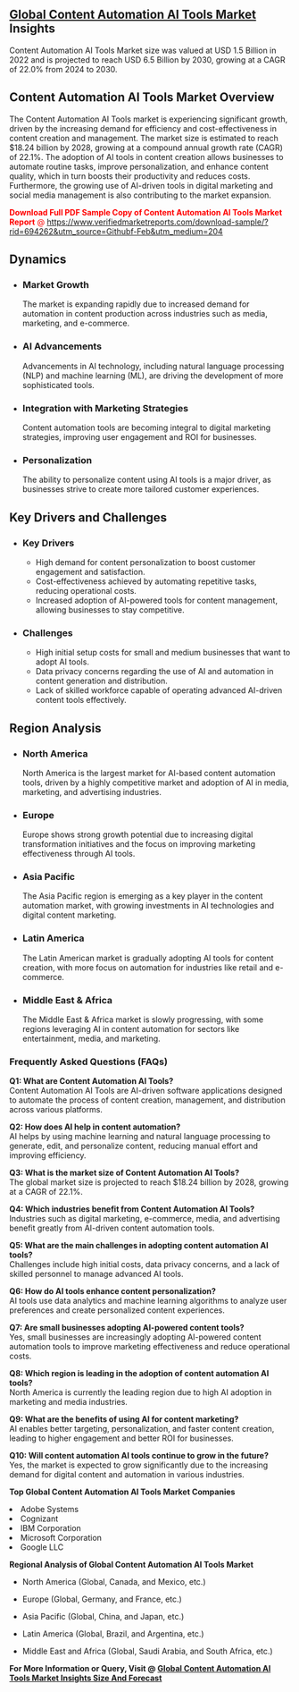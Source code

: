 <h2><a href="https://www.verifiedmarketreports.com/download-sample/?rid=694262&amp;utm_source=Githubf&amp;utm_medium=204" target="_blank">Global Content Automation AI Tools Market</a> Insights</h2><p>Content Automation AI Tools Market size was valued at USD 1.5 Billion in 2022 and is projected to reach USD 6.5 Billion by 2030, growing at a CAGR of 22.0% from 2024 to 2030.</p><p> <h2>Content Automation AI Tools Market Overview</h2> <p>The Content Automation AI Tools market is experiencing significant growth, driven by the increasing demand for efficiency and cost-effectiveness in content creation and management. The market size is estimated to reach $18.24 billion by 2028, growing at a compound annual growth rate (CAGR) of 22.1%. The adoption of AI tools in content creation allows businesses to automate routine tasks, improve personalization, and enhance content quality, which in turn boosts their productivity and reduces costs. Furthermore, the growing use of AI-driven tools in digital marketing and social media management is also contributing to the market expansion.</p> <p><p><span class=""><span style="color: #ff0000;"><strong>Download Full PDF Sample Copy of Content Automation AI Tools Market Report</strong> @ </span><a href="https://www.verifiedmarketreports.com/download-sample/?rid=694262&amp;utm_source=Githubf-Feb&amp;utm_medium=204" target="_blank">https://www.verifiedmarketreports.com/download-sample/?rid=694262&amp;utm_source=Githubf-Feb&amp;utm_medium=204</a></span></p></p> <h2>Dynamics</h2> <ul> <li><h3>Market Growth</h3> The market is expanding rapidly due to increased demand for automation in content production across industries such as media, marketing, and e-commerce.</li> <li><h3>AI Advancements</h3> Advancements in AI technology, including natural language processing (NLP) and machine learning (ML), are driving the development of more sophisticated tools.</li> <li><h3>Integration with Marketing Strategies</h3> Content automation tools are becoming integral to digital marketing strategies, improving user engagement and ROI for businesses.</li> <li><h3>Personalization</h3> The ability to personalize content using AI tools is a major driver, as businesses strive to create more tailored customer experiences.</li> </ul> <h2>Key Drivers and Challenges</h2> <ul> <li><h3>Key Drivers</h3> <ul> <li>High demand for content personalization to boost customer engagement and satisfaction.</li> <li>Cost-effectiveness achieved by automating repetitive tasks, reducing operational costs.</li> <li>Increased adoption of AI-powered tools for content management, allowing businesses to stay competitive.</li> </ul> </li> <li><h3>Challenges</h3> <ul> <li>High initial setup costs for small and medium businesses that want to adopt AI tools.</li> <li>Data privacy concerns regarding the use of AI and automation in content generation and distribution.</li> <li>Lack of skilled workforce capable of operating advanced AI-driven content tools effectively.</li> </ul> </li> </ul> <h2>Region Analysis</h2> <ul> <li><h3>North America</h3> North America is the largest market for AI-based content automation tools, driven by a highly competitive market and adoption of AI in media, marketing, and advertising industries.</li> <li><h3>Europe</h3> Europe shows strong growth potential due to increasing digital transformation initiatives and the focus on improving marketing effectiveness through AI tools.</li> <li><h3>Asia Pacific</h3> The Asia Pacific region is emerging as a key player in the content automation market, with growing investments in AI technologies and digital content marketing.</li> <li><h3>Latin America</h3> The Latin American market is gradually adopting AI tools for content creation, with more focus on automation for industries like retail and e-commerce.</li> <li><h3>Middle East & Africa</h3> The Middle East & Africa market is slowly progressing, with some regions leveraging AI in content automation for sectors like entertainment, media, and marketing.</li> </ul> <h3>Frequently Asked Questions (FAQs)</h3> <p><strong>Q1: What are Content Automation AI Tools?</strong><br>Content Automation AI Tools are AI-driven software applications designed to automate the process of content creation, management, and distribution across various platforms.</p> <p><strong>Q2: How does AI help in content automation?</strong><br>AI helps by using machine learning and natural language processing to generate, edit, and personalize content, reducing manual effort and improving efficiency.</p> <p><strong>Q3: What is the market size of Content Automation AI Tools?</strong><br>The global market size is projected to reach $18.24 billion by 2028, growing at a CAGR of 22.1%.</p> <p><strong>Q4: Which industries benefit from Content Automation AI Tools?</strong><br>Industries such as digital marketing, e-commerce, media, and advertising benefit greatly from AI-driven content automation tools.</p> <p><strong>Q5: What are the main challenges in adopting content automation AI tools?</strong><br>Challenges include high initial costs, data privacy concerns, and a lack of skilled personnel to manage advanced AI tools.</p> <p><strong>Q6: How do AI tools enhance content personalization?</strong><br>AI tools use data analytics and machine learning algorithms to analyze user preferences and create personalized content experiences.</p> <p><strong>Q7: Are small businesses adopting AI-powered content tools?</strong><br>Yes, small businesses are increasingly adopting AI-powered content automation tools to improve marketing effectiveness and reduce operational costs.</p> <p><strong>Q8: Which region is leading in the adoption of content automation AI tools?</strong><br>North America is currently the leading region due to high AI adoption in marketing and media industries.</p> <p><strong>Q9: What are the benefits of using AI for content marketing?</strong><br>AI enables better targeting, personalization, and faster content creation, leading to higher engagement and better ROI for businesses.</p> <p><strong>Q10: Will content automation AI tools continue to grow in the future?</strong><br>Yes, the market is expected to grow significantly due to the increasing demand for digital content and automation in various industries.</p> </p><p><strong>Top Global Content Automation AI Tools Market Companies</strong></p><div data-test-id=""><p><li>Adobe Systems</li><li> Cognizant</li><li> IBM Corporation</li><li> Microsoft Corporation</li><li> Google LLC</li></p><div><strong>Regional Analysis of&nbsp;Global Content Automation AI Tools Market</strong></div><ul><li dir="ltr"><p dir="ltr">North America&nbsp;(Global, Canada, and Mexico, etc.)</p></li><li dir="ltr"><p dir="ltr">Europe (Global, Germany, and France, etc.)</p></li><li dir="ltr"><p dir="ltr">Asia Pacific&nbsp;(Global, China, and Japan, etc.)</p></li><li dir="ltr"><p dir="ltr">Latin America&nbsp;(Global, Brazil, and Argentina, etc.)</p></li><li dir="ltr">Middle East and Africa&nbsp;(Global, Saudi Arabia, and South Africa, etc.)</li></ul><p><strong>For More Information or Query, Visit @&nbsp;</strong><strong><a href="https://www.verifiedmarketreports.com/product/content-automation-ai-tools-market/?utm_source=Githubf&amp;utm_medium=204" target="_blank">Global Content Automation AI Tools Market Insights Size And Forecast</a></strong></p></div>
